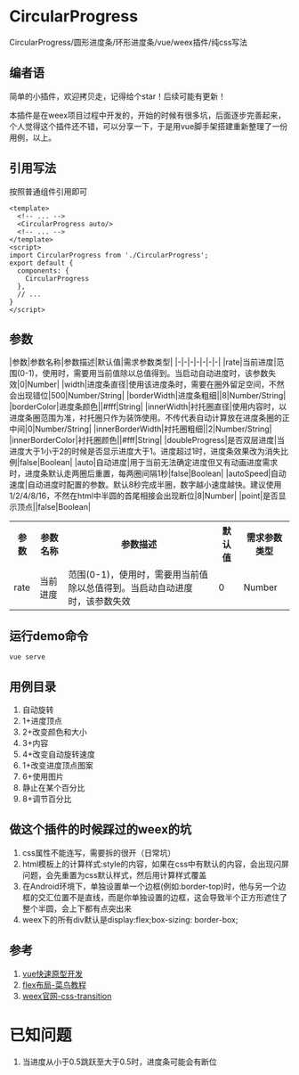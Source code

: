 # CircularProgress
CircularProgress/圆形进度条/环形进度条/vue/weex插件/纯css写法

## 编者语
简单的小插件，欢迎拷贝走，记得给个star！后续可能有更新！

本插件是在weex项目过程中开发的，开始的时候有很多坑，后面逐步完善起来，个人觉得这个插件还不错，可以分享一下，于是用vue脚手架搭建重新整理了一份用例，以上。

## 引用写法

按照普通组件引用即可
```vue
<template>
  <!-- ... -->
  <CircularProgress auto/>
  <!-- ... -->
</template>
<script>
import CircularProgress from './CircularProgress';
export default {
  components: {
    CircularProgress
  },
  // ...
}
</script>
```

## 参数

|参数|参数名称|参数描述|默认值|需求参数类型|
|-|-|-|-|-|-|-|
|rate|当前进度|范围(0-1)，使用时，需要用当前值除以总值得到。当启动自动进度时，该参数失效|0|Number|
|width|进度条直径|使用该进度条时，需要在圈外留足空间，不然会出现错位|500|Number/String|
|borderWidth|进度条粗细||8|Number/String|
|borderColor|进度条颜色||#fff|String|
|innerWidth|衬托圈直径|使用内容时，以进度条圈范围为准，衬托圈只作为装饰使用。不传代表自动计算放在进度条圈的正中间|0|Number/String|
|innerBorderWidth|衬托圈粗细||2|Number/String|
|innerBorderColor|衬托圈颜色||#fff|String|
|doubleProgress|是否双层进度|当进度大于1小于2的时候是否显示进度大于1。进度超过1时，进度条效果改为消失比例|false|Boolean|
|auto|自动进度|用于当前无法确定进度但又有动画进度需求时，进度条默认走两圈后重置，每两圈间隔1秒|false|Boolean|
|autoSpeed|自动速度|自动进度时配置的参数。默认8秒完成半圈，数字越小速度越快。建议使用1/2/4/8/16，不然在html中半圆的首尾相接会出现断位|8|Number|
|point|是否显示顶点||false|Boolean|

<table>
  <tr>
    <th>参数</th>
    <th>参数名称</th>
    <th>参数描述</th>
    <th>默认值</th>
    <th>需求参数类型</th>
  </tr>
  <tr>
    <td>rate</td>
    <td>当前进度</td>
    <td>范围(0-1)，使用时，需要用当前值除以总值得到。当启动自动进度时，该参数失效</td>
    <td>0</td>
    <td>Number</td>
  </tr>
</table>

## 运行demo命令

`vue serve`

## 用例目录

1. 自动旋转
2. 1+进度顶点
3. 2+改变颜色和大小
4. 3+内容
5. 4+改变自动旋转速度
6. 1+改变进度顶点图案
7. 6+使用图片
8. 静止在某个百分比
9. 8+调节百分比

## 做这个插件的时候踩过的weex的坑
1. css属性不能连写，需要拆的很开（日常坑）
2. html模板上的计算样式:style的内容，如果在css中有默认的内容，会出现闪屏问题，会先重置为css默认样式，然后用计算样式覆盖
3. 在Android环境下，单独设置单一个边框(例如:border-top)时，他与另一个边框的交汇位置不是直线，而是你单独设置的边框，这会导致半个正方形遮住了整个半圆，会上下都有点突出来
4. weex下的所有div默认是display:flex;box-sizing: border-box;

## 参考

1. [vue快速原型开发](https://cli.vuejs.org/zh/guide/prototyping.htm1l)
2. [flex布局-菜鸟教程](https://www.runoob.com/w3cnote/flex-grammar.html)
3. [weex官网-css-transition](https://weex.apache.org/zh/docs/styles/common-styles.html#transition)

# 已知问题
1. 当进度从小于0.5跳跃至大于0.5时，进度条可能会有断位
